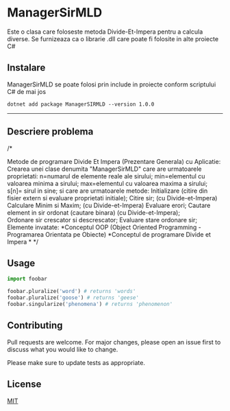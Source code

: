 # ManagerSirMLD

Este o clasa care foloseste metoda Divide-Et-Impera pentru a calcula diverse. Se furnizeaza ca o librarie .dll care poate fi folosite in alte proiecte C#

## Instalare

ManagerSirMLD se poate folosi prin include in proiecte conform scriptului C# de mai jos
```.NET CLI
dotnet add package ManagerSIRMLD --version 1.0.0
```
-----------------------------------------------------------------------------------------------
## Descriere problema
/*
 
Metode de programare 
Divide Et Impera (Prezentare Generala)
cu Aplicatie:
Crearea unei clase denumita 
        "ManagerSirMLD" 
care are urmatoarele proprietati: 
    n=numarul de elemente reale ale sirului; 
    min=elementul cu valoarea minima a sirului; 
    max=elementul cu valoarea maxima a sirului; 
    s[n]= sirul in sine; 
si care are urmatoarele metode: 
    Initializare (citire din fisier extern si evaluare proprietati initiale); 
    Citire sir; (cu Divide-et-Impera)
    Calculare Minim si Maxim; (cu Divide-et-Impera)
    Evaluare erori; 
    Cautare element in sir ordonat (cautare binara) (cu Divide-et-Impera);  
    Ordonare sir crescator si descrescator; 
    Evaluare stare ordonare sir; 
Elemente invatate:
    *Conceptul OOP (Object Oriented Programming - Programarea Orientata pe Obiecte)
    *Conceptul de programare Divide et Impera
    *
*/

## Usage

```python
import foobar

foobar.pluralize('word') # returns 'words'
foobar.pluralize('goose') # returns 'geese'
foobar.singularize('phenomena') # returns 'phenomenon'
```

## Contributing
Pull requests are welcome. For major changes, please open an issue first to discuss what you would like to change.

Please make sure to update tests as appropriate.

## License
[MIT](https://choosealicense.com/licenses/mit/)